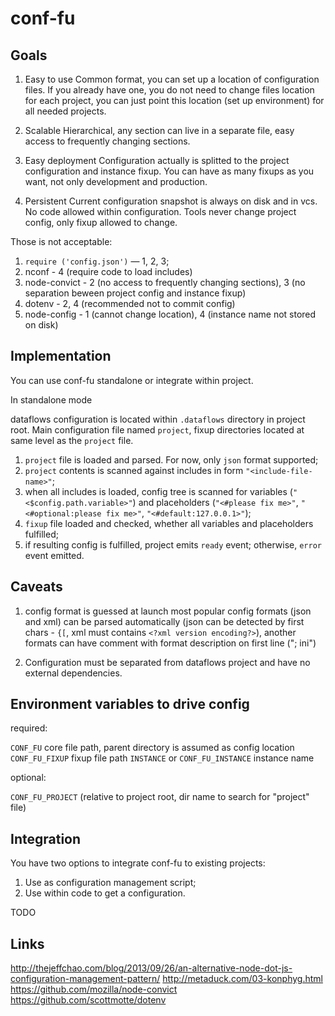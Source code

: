 conf-fu
==========

Goals
----------

1. Easy to use
Common format, you can set up a location of configuration files.
If you already have one, you do not need to change files location for each project,
you can just point this location (set up environment) for all needed projects.

2. Scalable
Hierarchical, any section can live in a separate file, easy access to frequently changing sections.

3. Easy deployment
Configuration actually is splitted to the project configuration and instance fixup.
You can have as many fixups as you want, not only development and production.

4. Persistent
Current configuration snapshot is always on disk and in vcs. No code allowed within configuration.
Tools never change project config, only fixup allowed to change.

Those is not acceptable:

1. `require ('config.json')` — 1, 2, 3;
2. nconf - 4 (require code to load includes)
3. node-convict - 2 (no access to frequently changing sections), 3 (no separation beween project config and instance fixup)
4. dotenv - 2, 4 (recommended not to commit config)
5. node-config - 1 (cannot change location), 4 (instance name not stored on disk)

Implementation
---------------

You can use conf-fu standalone or integrate within project.

In standalone mode 

dataflows configuration is located within `.dataflows` directory in project root. Main configuration file named `project`, fixup directories located at same level as the `project` file.

1. `project` file is loaded and parsed. For now, only `json` format supported;
2. `project` contents is scanned against includes in form `"<include-file-name>"`;
3. when all includes is loaded, config tree is scanned for variables (`"<$config.path.variable>"`) and placeholders (`"<#please fix me>"`, `"<#optional:please fix me>"`, `"<#default:127.0.0.1>"`);
4. `fixup` file loaded and checked, whether all variables and placeholders fulfilled;
5. if resulting config is fulfilled, project emits `ready` event; otherwise, `error` event emitted.

Caveats
-----------

1. config format is guessed at launch
most popular config formats (json and xml) can be parsed automatically (json can be detected by first chars - `{[`, xml must contains `<?xml version encoding?>`), another formats can have comment with format description on first line ("; ini")

2. Configuration must be separated from dataflows project and have no external dependencies.

Environment variables to drive config
------------

required:

`CONF_FU`       core file path, parent directory is assumed as config location
`CONF_FU_FIXUP` fixup file path
`INSTANCE` or `CONF_FU_INSTANCE` instance name

optional:

`CONF_FU_PROJECT` (relative to project root, dir name to search for "project" file)

Integration
--------------

You have two options to integrate conf-fu to existing projects:
1. Use as configuration management script;
2. Use within code to get a configuration.

TODO


Links
---------------
http://thejeffchao.com/blog/2013/09/26/an-alternative-node-dot-js-configuration-management-pattern/
http://metaduck.com/03-konphyg.html
https://github.com/mozilla/node-convict
https://github.com/scottmotte/dotenv
